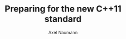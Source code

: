 ---
layout: default
title: Preparing for the new C++11 standard
author: Axel Naumann
publication:
year:
type: CHEP2012
doi: https://indico.cern.ch/contributionDisplay.py?contribId=298&confId=149557
abstract:
---